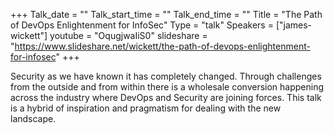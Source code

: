 +++
Talk_date = ""
Talk_start_time = ""
Talk_end_time = ""
Title = "The Path of DevOps Enlightenment for InfoSec"
Type = "talk"
Speakers = ["james-wickett"]
youtube = "OqugjwaIiS0"
slideshare = "https://www.slideshare.net/wickett/the-path-of-devops-enlightenment-for-infosec"
+++

Security as we have known it has completely changed. Through challenges from the outside and from within there is a wholesale conversion happening across the industry where DevOps and Security are joining forces. This talk is a hybrid of inspiration and pragmatism for dealing with the new landscape.
